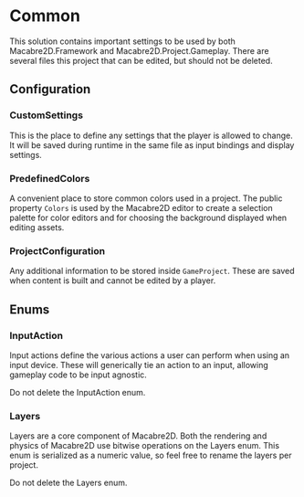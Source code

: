 # Common

This solution contains important settings to be used by both Macabre2D.Framework and Macabre2D.Project.Gameplay. There are several files this project that can be edited, but should not be deleted.

## Configuration

### CustomSettings

This is the place to define any settings that the player is allowed to change. It will be saved during runtime in the same file as input bindings and display settings.

### PredefinedColors

A convenient place to store common colors used in a project. The public property `Colors` is used by the Macabre2D editor to create a selection palette for color editors and for choosing the background displayed when editing assets.

### ProjectConfiguration

Any additional information to be stored inside `GameProject`. These are saved when content is built and cannot be edited by a player.

## Enums

### InputAction

Input actions define the various actions a user can perform when using an input device. These will generically tie an action to an input, allowing gameplay code to be input agnostic.

Do not delete the InputAction enum.

### Layers

Layers are a core component of Macabre2D. Both the rendering and physics of Macabre2D use bitwise operations on the Layers enum. This enum is serialized as a numeric value, so feel free to rename the layers per project. 

Do not delete the Layers enum.